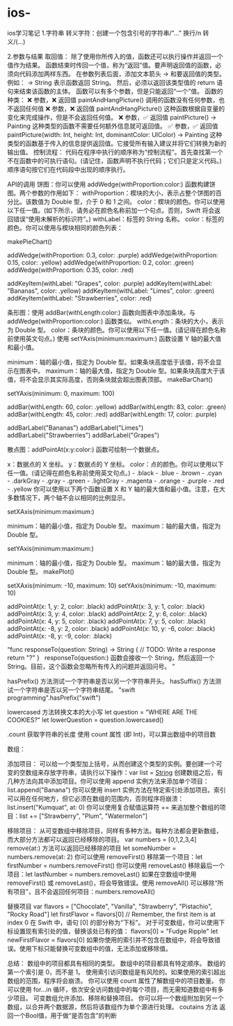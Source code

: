 # ios-
ios学习笔记
1.字符串
转义字符：创建一个包含引号的字符串/"..."   换行/n  转义/(...)

2.参数与结果
取回值：
除了使用你所传入的值，函数还可以执行操作并返回一个值作为结果。
函数结束时传回一个值，称为“返回”值。要声明返回值的函数，必须向代码添加两样东西。
在参数列表后面，添加文本箭头 -> 和要返回值的类型。例如： -> String 表示函数返回 String。
然后，必须以返回该类型值的 return 语句来结束该函数的主体。
函数可以有多个参数，但是只能返回“一个”值。
函数的种类：
❌ 参数，❌ 返回值
paintAndHangPicture() 调用的函数没有任何参数，也不返回任何值
❌ 参数，❌ 返回值
paintAndHangPicture() 这种函数根据自变量的变化来完成操作，但是不会返回任何值。
❌ 参数，✅ 返回值
paintPicture() -> Painting  这种类型的函数不需要任何额外信息就可返回值。
✅ 参数，✅ 返回值
paintPicture(width: Int, height: Int, dominantColor: UIColor) -> Painting  这种类型的函数基于传入的信息提供返回值。它接受所有输入建议并将它们转换为新的输出值。
控制流程：
代码在程序中执行的顺序称为“控制流程”。首先查找第一个不在函数中的可执行语句。(请记住，函数声明不执行代码；它们只是定义代码。)顺序语句按它们在代码段中出现的顺序执行。

API的调用
饼图：你可以使用 addWedge(withProportion:color:) 函数构建饼图。两个参数的作用如下：
withProportion：楔块的大小，表示占整个饼图的百分比。该数值为 Double 型，介于 0 和 1 之间。
color：楔块的颜色。你可以使用以下任一值。(如下所示，请务必在颜色名称前加一个句点。否则，Swift 将会返回错误“使用未解析的标识符”。)
withLabel：标签的 String 名称。
color：标签的颜色。你可以使用与楔块相同的颜色列表：

makePieChart()

addWedge(withProportion: 0.3, color: .purple)
addWedge(withProportion: 0.15, color: .yellow)
addWedge(withProportion: 0.2, color: .green)
addWedge(withProportion: 0.35, color: .red)

addKeyItem(withLabel: "Grapes", color: .purple)
addKeyItem(withLabel: "Bananas", color: .yellow)
addKeyItem(withLabel: "Limes", color: .green)
addKeyItem(withLabel: "Strawberries", color: .red)

条形图：使用 addBar(withLength:color:) 函数向图表中添加条块。与 addWedge(withProportion:color:) 函数类似。
withLength：条块的大小，表示为 Double 型。
color：条块的颜色。你可以使用以下任一值。(请记得在颜色名称前使用英文句点。)
使用 setYAxis(minimum:maximum:) 函数设置 Y 轴的最大值和最小值。

minimum：轴的最小值，指定为 Double 型。如果条块高度低于该值，将不会显示在图表中。
maximum：轴的最大值，指定为 Double 型。如果条块高度大于该值，将不会显示其实际高度，否则条块就会超出图表顶部。
makeBarChart()

setYAxis(minimum: 0, maximum: 100)

addBar(withLength: 60, color: .yellow)
addBar(withLength: 83, color: .green)
addBar(withLength: 45, color: .red)
addBar(withLength: 17, color: .purple)

addBarLabel("Bananas")
addBarLabel("Limes")
addBarLabel("Strawberries")
addBarLabel("Grapes")

散点图：addPointAt(x:y:color:) 函数可绘制一个数据点。

x：数据点的 X 坐标。
y：数据点的 Y 坐标。
color：点的颜色。你可以使用以下任一值。(请记得在颜色名称前使用英文句点。) - .black - .blue - .brown - .cyan - .darkGray - .gray - .green - .lightGray - .magenta - .orange - .purple - .red - .yellow
你可以使用以下两个函数设置 X 和 Y 轴的最大值和最小值。注意，在大多数情况下，两个轴不会以相同的比例显示。

setXAxis(minimum:maximum:)

minimum：轴的最小值，指定为 Double 型。
maximum：轴的最大值，指定为 Double 型。

setYAxis(minimum:maximum:)

minimum：轴的最小值，指定为 Double 型。
maximum：轴的最大值，指定为 Double 型。
makePlot()

setXAxis(minimum: -10, maximum: 10)
setYAxis(minimum: -10, maximum: 10)

addPointAt(x: 1, y: 2, color: .black)
addPointAt(x: 3, y: 1, color: .black)
addPointAt(x: 3, y: 4, color: .black)
addPointAt(x: 2, y: 6, color: .black)
addPointAt(x: 4, y: 5, color: .black)
addPointAt(x: 7, y: 5, color: .black)
addPointAt(x: -8, y: 2, color: .black)
addPointAt(x: 10, y: -6, color: .black)
addPointAt(x: -8, y: -9, color: .black)


“func responseTo(question: String) -> String {
  // TODO: Write a response
  return "?"
}
 
responseTo(question:) 函数会接收一个 String，然后返回一个 String。目前，这个函数会忽略所有传入的问题并返回问号。
”


hasPrefix() 方法测试一个字符串是否以另一个字符串开头。
hasSuffix() 方法测试一个字符串是否以另一个字符串结尾。
"swift programming".hasPrefix("swift")

lowercased 方法转换文本的大小写
let question = "WHERE ARE THE COOKIES?"
let lowerQuestion = question.lowercased()

.count  获取字符串的长度
使用 count 属性 (即 Int)，可以算出数组中的项目数
 
 
 数组：
 
添加项目：
可以给一个类型加上括号，从而创建这个类型的实例。要创建一个可变的空数组来存放字符串，请执行以下操作：var list = [String]()
创建数组之后，有几种方法向其中添加项目。你可以使用 append 实例方法来添加单个项目：list.append("Banana")
你可以使用 insert 实例方法在特定索引处添加项目。索引可以用在任何地方，但它必须在数组的范围内，否则程序将崩溃：list.insert("Kumquat", at: 0)
你可以使用复合赋值运算符 += 来追加整个数组的项目：list += ["Strawberry", "Plum", "Watermelon"]

移除项目：
从可变数组中移除项目，同样有多种方法。每种方法都会更新数组，而大部分方法都可以返回已经移除的项目。
var numbers = [0,1,2,3,4]
remove(at:) 方法可以返回已经移除的项目 let someNumber = numbers.remove(at: 2)
你可以使用 removeFirst() 移除第一个项目：let firstNumber = numbers.removeFirst()
你可以使用 removeLast() 移除最后一个项目：let lastNumber = numbers.removeLast()
如果在空数组中使用 removeFirst() 或 removeLast()，将会导致错误。使用 removeAll() 可以移除“所有项目”，且不会返回任何项目：numbers.removeAll()

替换项目
var flavors = ["Chocolate", "Vanilla", "Strawberry", "Pistachio", "Rocky Road"]
let firstFlavor = flavors[0] // Remember, the first item is at index 0
在 Swift 中，语句 [0] 的部分称为“下标”。
对于可变数组，你可以使用下标设置现有索引处的值，替换该处已有的值：
flavors[0] = "Fudge Ripple"
let newFirstFlavor = flavors[0]
如果你使用的索引并不包含在数组中，将会导致错误。使用下标只能替换可变数组中的值，无法添加或移除值。

总结：
数组中的项目都具有相同的类型。
数组中的项目都具有特定顺序。
数组的第一个索引是 0，而不是 1。
使用索引访问数组是有风险的。如果使用的索引超出数组的范围，程序将会崩溃。
你可以使用 count 属性了解数组中的项目数量。
你可以使用 for…in 循环，依次安全访问数组中的每个项目，而无需知道数组中有多少项目。
可变数组允许添加、移除和替换项目。
你可以将一个数组附加到另一个数组，以合并两个数据源，然后将该数组作为单个源进行处理。
coutains 方法 返回一个Bool值，用于做“是否包含”的判断
